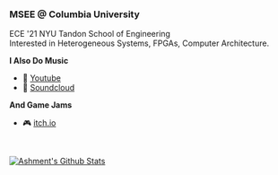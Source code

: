 ### MSEE @ Columbia University
ECE '21 NYU Tandon School of Engineering <br>
Interested in Heterogeneous Systems, FPGAs, Computer Architecture.



**I Also Do Music**
- :guitar: [Youtube](https://www.youtube.com/channel/UClM6ApTwiVqNMFnQBKkbLSA)
- :musical_score: [Soundcloud](https://soundcloud.com/ashment)

**And Game Jams**
- :video_game: [itch.io](https://gundamme.itch.io/)
<br>

[![Ashment's Github Stats](https://github-readme-stats.vercel.app/api?username=Ashment)](https://github.com/Ashment)

<!--
**Ashment/Ashment** is a ✨ _special_ ✨ repository because its `README.md` (this file) appears on your GitHub profile.

Here are some ideas to get you started:

- 🔭 I’m currently working on ...
- 🌱 I’m currently learning ...
- 👯 I’m looking to collaborate on ...
- 🤔 I’m looking for help with ...
- 💬 Ask me about ...
- 📫 How to reach me: ...
- 😄 Pronouns: ...
- ⚡ Fun fact: ...
-->
